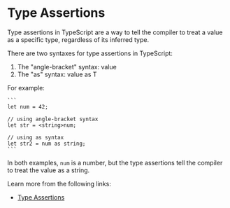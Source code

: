 # Type Assertions

Type assertions in TypeScript are a way to tell the compiler to treat a value as a specific type, regardless of its inferred type.

There are two syntaxes for type assertions in TypeScript:

1. The "angle-bracket" syntax: <T>value
2. The "as" syntax: value as T

For example:

    ```
    let num = 42;

    // using angle-bracket syntax
    let str = <string>num;

    // using as syntax
    let str2 = num as string;
    ```

In both examples, `num` is a number, but the type assertions tell the compiler to treat the value as a string.

Learn more from the following links:

- [Type Assertions](https://www.typescriptlang.org/docs/handbook/2/everyday-types.html#type-assertions)